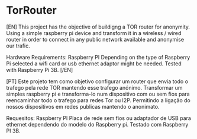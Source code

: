 # TorRouter
[EN]
  This project has the objective of buildigng a TOR router for anonymity.
  Using a simple raspberry pi device and transform it in a wireless / wired router in order to connect in any public network available and anonymise our trafic. 

  Hardware Requirements: 
    Raspberry PI
    Depending on the type of Raspberry Pi selected a wifi card or usb ethernet adaptor might be needed. 
  Tested with Raspberry Pi 3B. 
[/EN]

[PT]
  Este projeto tem como objetivo configurar um router que envia todo o trafego pela rede TOR mantendo esse trafego anónimo.
  Transformar um simples raspberry pi e transforma-lo num dispositivo com ou sem fios para reencaminhar todo o trafego para redes Tor ou I2P. Permitindo a ligação do nossos dispositivos em redes publicas mantendo o anonimato.
  
  Requesitos:
    Raspberry PI
    Placa de rede sem fios ou adaptador de USB para ethernet dependendo do modelo do Raspberry pi. 
  Testado com Raspberry PI 3B.
